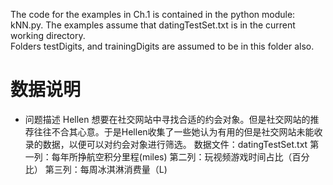 The code for the examples in Ch.1 is contained in the python module: kNN.py.
The examples assume that datingTestSet.txt is in the current working directory.  
Folders testDigits, and trainingDigits are assumed to be in this folder also.  

# 数据说明
- 问题描述
Hellen 想要在社交网站中寻找合适的约会对象。但是社交网站的推荐往往不合其心意。于是Hellen收集了一些她认为有用的但是社交网站未能收录的数据，以便可以对约会对象进行筛选。
数据文件：datingTestSet.txt
第一列：每年所挣航空积分里程(miles)
第二列：玩视频游戏时间占比（百分比）
第三列：每周冰淇淋消费量（L)